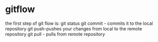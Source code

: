 # gitflow

the first step of git flow is: git status
git commit - commits it to the local repository
git push-pushes your changes from local to the remote repository
git pull - pulls from remote repository
